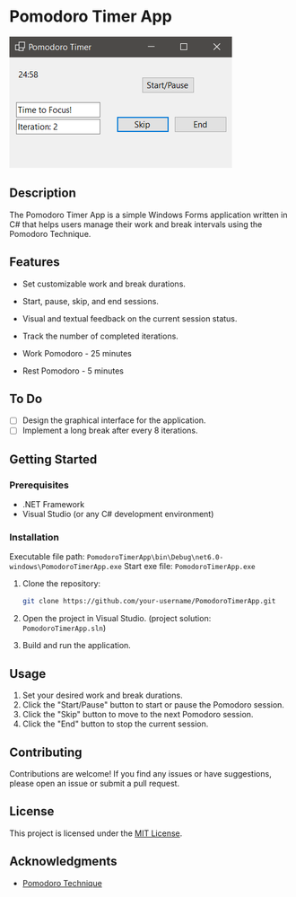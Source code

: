 # Pomodoro Timer App

![Pomodoro Timer App](app-screenshot.png)

## Description

The Pomodoro Timer App is a simple Windows Forms application written in C# that helps users manage their work and break intervals using the Pomodoro Technique.

## Features

- Set customizable work and break durations.
- Start, pause, skip, and end sessions.
- Visual and textual feedback on the current session status.
- Track the number of completed iterations.

- Work Pomodoro - 25 minutes
- Rest Pomodoro - 5 minutes

## To Do

- [ ] Design the graphical interface for the application.
- [ ] Implement a long break after every 8 iterations.

## Getting Started

### Prerequisites

- .NET Framework
- Visual Studio (or any C# development environment)

### Installation

Executable file path: `PomodoroTimerApp\bin\Debug\net6.0-windows\PomodoroTimerApp.exe`
Start exe file: `PomodoroTimerApp.exe`

1. Clone the repository:

    ```bash
    git clone https://github.com/your-username/PomodoroTimerApp.git
    ```

2. Open the project in Visual Studio. (project solution: `PomodoroTimerApp.sln`)

3. Build and run the application.

## Usage

1. Set your desired work and break durations.
2. Click the "Start/Pause" button to start or pause the Pomodoro session.
3. Click the "Skip" button to move to the next Pomodoro session.
4. Click the "End" button to stop the current session.

## Contributing

Contributions are welcome! If you find any issues or have suggestions, please open an issue or submit a pull request.

## License

This project is licensed under the [MIT License](LICENSE).

## Acknowledgments

- [Pomodoro Technique](https://en.wikipedia.org/wiki/Pomodoro_Technique)

